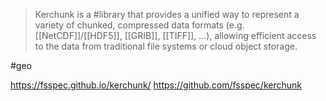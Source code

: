 > Kerchunk is a #library that provides a unified way to represent a variety of chunked, compressed data formats (e.g. [[NetCDF]]/[[HDF5]], [[GRIB]], [[TIFF]], …), allowing efficient access to the data from traditional file systems or cloud object storage.

#geo 

https://fsspec.github.io/kerchunk/
https://github.com/fsspec/kerchunk